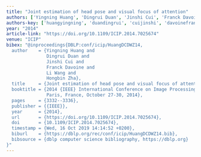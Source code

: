 ```yaml
---
title: "Joint estimation of head pose and visual focus of attention"
authors: ['Yingning Huang', 'Dingrui Duan', 'Jinshi Cui', 'Franck Davoine', 'Li Wang', 'Hongbin Zha']
authors-key: ['huangyingning', 'duandingrui', 'cuijinshi', 'davoinefranck', 'wangli', 'zhahongbin']
year: "2014"
article-link: "https://doi.org/10.1109/ICIP.2014.7025674"
venue: "ICIP"
bibex: "@inproceedings{DBLP:conf/icip/HuangDCDWZ14,
  author    = {Yingning Huang and
               Dingrui Duan and
               Jinshi Cui and
               Franck Davoine and
               Li Wang and
               Hongbin Zha},
  title     = {Joint estimation of head pose and visual focus of attention},
  booktitle = {2014 {IEEE} International Conference on Image Processing, {ICIP} 2014,
               Paris, France, October 27-30, 2014},
  pages     = {3332--3336},
  publisher = {{IEEE}},
  year      = {2014},
  url       = {https://doi.org/10.1109/ICIP.2014.7025674},
  doi       = {10.1109/ICIP.2014.7025674},
  timestamp = {Wed, 16 Oct 2019 14:14:52 +0200},
  biburl    = {https://dblp.org/rec/conf/icip/HuangDCDWZ14.bib},
  bibsource = {dblp computer science bibliography, https://dblp.org}
}"
---
```

